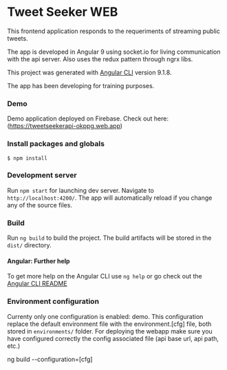 Tweet Seeker WEB
====================

This frontend application responds to the requeriments of streaming public tweets.

The app is developed in Angular 9 using socket.io for living communication with the api server. Also uses the redux pattern through ngrx libs.

This project was generated with [Angular CLI](https://github.com/angular/angular-cli) version 9.1.8.

The app has been developing for training purposes.

### Demo

Demo application deployed on Firebase. Check out here: (https://tweetseekerapi-okppg.web.app)

### Install packages and globals

`$ npm install`

### Development server

Run `npm start` for launching dev server. Navigate to `http://localhost:4200/`. The app will automatically reload if you change any of the source files.

### Build

Run `ng build` to build the project. The build artifacts will be stored in the `dist/` directory. 

#### Angular: Further help

To get more help on the Angular CLI use `ng help` or go check out the [Angular CLI README](https://github.com/angular/angular-cli/blob/master/README.md)


### Environment configuration

Currenty only one configuration is enabled: demo. This configuration replace the default environment file with the environment.[cfg] file, both stored in `environments/` folder.
For deploying the webapp make sure you have configured correctly the config associated file (api base url, api path, etc.)

ng build --configuration=[cfg]

